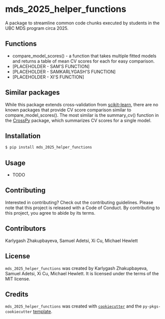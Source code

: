 # mds_2025_helper_functions

A package to streamline common code chunks executed by students in the UBC MDS program circa 2025. 

## Functions
- compare_model_scores() - a function that takes multiple fitted models and returns a table of mean CV scores for each for easy comparison.
- [PLACEHOLDER - SAM'S FUNCTION]
- [PLACEHOLDER - SAMKARLYGASH'S FUNCTION]
- [PLACEHOLDER - XI'S FUNCTION]

## Similar packages
While this package extends cross-validation from [scikit-learn](https://scikit-learn.org/stable/), there are no known packages that provide CV score comparison similar to compare_model_scores(). The most similar is the summary_cv() function in the [CrossPy](https://github.com/UBC-MDS/CrossPy) package, which summarizes CV scores for a single model.

## Installation

```bash
$ pip install mds_2025_helper_functions
```

## Usage

- TODO

## Contributing

Interested in contributing? Check out the contributing guidelines. Please note that this project is released with a Code of Conduct. By contributing to this project, you agree to abide by its terms.

## Contributors

Karlygash Zhakupbayeva, Samuel Adetsi, Xi Cu, Michael Hewlett

## License

`mds_2025_helper_functions` was created by Karlygash Zhakupbayeva, Samuel Adetsi, Xi Cu, Michael Hewlett. It is licensed under the terms of the MIT license.

## Credits

`mds_2025_helper_functions` was created with [`cookiecutter`](https://cookiecutter.readthedocs.io/en/latest/) and the `py-pkgs-cookiecutter` [template](https://github.com/py-pkgs/py-pkgs-cookiecutter).
